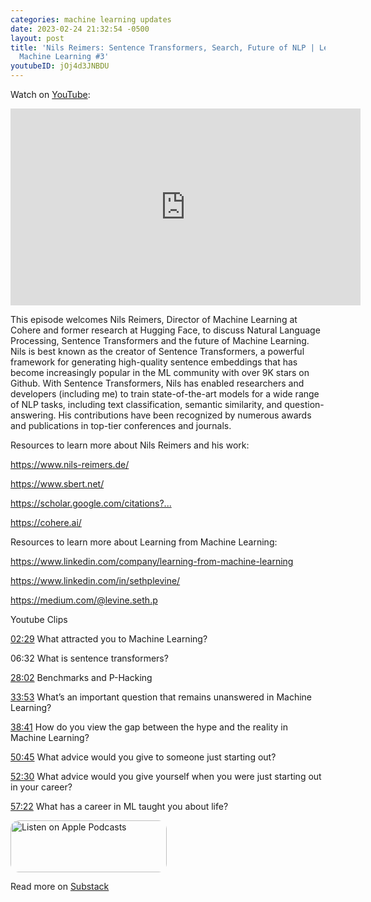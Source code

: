 ```yaml
---
categories: machine learning updates
date: 2023-02-24 21:32:54 -0500
layout: post
title: 'Nils Reimers: Sentence Transformers, Search, Future of NLP | Learning from
  Machine Learning #3'
youtubeID: jOj4d3JNBDU
---
```

Watch on [YouTube](https://www.youtube.com/watch?v=jOj4d3JNBDU):
<iframe width="560" height="315" src="https://www.youtube.com/embed/jOj4d3JNBDU" title="YouTube video player" frameborder="0" allow="accelerometer; autoplay; clipboard-write; encrypted-media; gyroscope; picture-in-picture; web-share" allowfullscreen></iframe>

<p>This episode welcomes Nils Reimers, Director of Machine Learning at Cohere and former research at Hugging Face, to discuss Natural Language Processing, Sentence Transformers and the future of Machine Learning. Nils is best known as the creator of Sentence Transformers, a powerful framework for generating high-quality sentence embeddings that has become increasingly popular in the ML community with over 9K stars on Github. With Sentence Transformers, Nils has enabled researchers and developers (including me) to train state-of-the-art models for a wide range of NLP tasks, including text classification, semantic similarity, and question-answering. His contributions have been recognized by numerous awards and publications in top-tier conferences and journals.</p><p>Resources to learn more about Nils Reimers and his work:</p><p><a href="https://www.nils-reimers.de/">https://www.nils-reimers.de/</a></p><p><a href="https://www.sbert.net/">https://www.sbert.net/</a></p><p><a href="https://scholar.google.com/citations">https://scholar.google.com/citations</a><a href="https://www.youtube.com/redirect?event=video_description&amp;redir_token=QUFFLUhqa0RCZVN1bjJVenVESmxHelJCMjQ0RUFZMXZSQXxBQ3Jtc0trWDlnbTIzcUhiMjVZZTB4dzlCazNPUnYyQ3QxMFZjUERLYjlCUTd4Vmo0TTdoZ2dKaU5jQ3hnbEpZekV5MUcwa0xOQ3VNaFBhZ3lVWVE0Si1sZ1FDOHZxUklGUDBtOGNtVS05UWN5bVhjcFNIeHVaMA&amp;q=https%3A%2F%2Fscholar.google.com%2Fcitations%3Fuser%3D57GA3A8AAAAJ%26hl%3Dde&amp;v=jOj4d3JNBDU">?...</a></p><p><a href="https://cohere.ai/">https://cohere.ai/</a></p><p>Resources to learn more about Learning from Machine Learning:</p><p><a href="https://www.linkedin.com/company/learning-from-machine-learning">https://www.linkedin.com/company/learning-from-machine-learning</a></p><p><a href="https://www.linkedin.com/in/sethplevine/">https://www.linkedin.com/in/sethplevine/</a></p><p><a href="https://medium.com/@levine.seth.p">https://medium.com/@levine.seth.p</a></p><p>Youtube Clips</p><p><a href="https://www.youtube.com/watch?v=jOj4d3JNBDU&amp;t=149s">02:29</a> What attracted you to Machine Learning?</p><p>06:32 What is sentence transformers?</p><p><a href="https://www.youtube.com/watch?v=jOj4d3JNBDU&amp;t=1682s">28:02</a> Benchmarks and P-Hacking</p><p><a href="https://www.youtube.com/watch?v=jOj4d3JNBDU&amp;t=2033s">33:53</a> What’s an important question that remains unanswered in Machine Learning?</p><p><a href="https://www.youtube.com/watch?v=jOj4d3JNBDU&amp;t=2321s">38:41</a> How do you view the gap between the hype and the reality in Machine Learning?</p><p><a href="https://www.youtube.com/watch?v=jOj4d3JNBDU&amp;t=3045s">50:45</a> What advice would you give to someone just starting out?</p><p><a href="https://www.youtube.com/watch?v=jOj4d3JNBDU&amp;t=3150s">52:30</a> What advice would you give yourself when you were just starting out in your career?</p><p><a href="https://www.youtube.com/watch?v=jOj4d3JNBDU&amp;t=3442s">57:22</a> What has a career in ML taught you about life?</p>

<a href="https://podcasts.apple.com/us/podcast/learning-from-machine-learning/id1663925230?itsct=podcast_box_badge&amp;itscg=30200&amp;ls=1" style="display: inline-block; overflow: hidden; border-radius: 13px; width: 250px; height: 83px;"><img src="https://tools.applemediaservices.com/api/badges/listen-on-apple-podcasts/badge/en-us?size=250x83&amp;releaseDate=1673288700" alt="Listen on Apple Podcasts" style="border-radius: 13px; width: 250px; height: 83px;"></a>

Read more on [Substack](https://mindfulmachines.substack.com/p/nils-reimers-sentence-transformers-704)